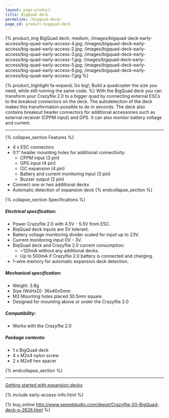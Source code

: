 ```yaml
---
layout: page-product
title: BigQuad deck
permalink: /bigquad-deck/
page_id: product-bigquad-deck
---
```


{% product_img BigQuad deck; medium;
/images/bigquad-deck-early-access/big-quad-early-access-4.jpg;
/images/bigquad-deck-early-access/big-quad-early-access-2.jpg;
/images/bigquad-deck-early-access/big-quad-early-access-3.jpg;
/images/bigquad-deck-early-access/big-quad-early-access-1.jpg;
/images/bigquad-deck-early-access/big-quad-early-access-5.jpg;
/images/bigquad-deck-early-access/big-quad-early-access-6.jpg;
/images/bigquad-deck-early-access/big-quad-early-access-7.jpg
%}

{% product_highlight 
fa-expand;
Go big!;
Build a quadcopter the size you need, while still running the same code.
%}
With the BigQuad deck you can transform your Crazyflie 2.0 to a bigger quad by connecting external ESCs to the breakout connectors on the deck. The autodetection of the deck makes this transformation possible to do in seconds. The deck also contains breakout header connectors for additional accessories such as external receiver (CPPM input) and GPS. It can also monitor battery voltage and current.

---

{% collapse_section Features %}
* 4 x ESC connectors
* 0.1” header mounting holes for additional connectivity:
   * CPPM input (3 pin)
   * GPS input (4 pin)
   * I2C expansion  (4 pin)
   * Battery and current monitoring input (3 pin)
   * Buzzer output (2 pin)
* Connect one or two additional decks
* Automatic detection of expansion deck
{% endcollapse_section %}

{% collapse_section Specifications %}
##### Electrical specification:

* Power Crazyflie 2.0 with 4.5V - 5.5V from ESC.
* BiqQuad deck inputs are 5V tolerant.
* Battery voltage monitoring divider scaled for input up to 23V.
* Current monitoring input 0V - 3V.
* BiqQuad deck and Crazyflie 2.0 current consumption: 
   * ~120mA without any additional decks.
   * Up to 500mA if Crazyflie 2.0 battery is connected and charging.
* 1-wire memory for automatic expansion deck detection.

##### Mechanical specification:

* Weight: 3.8g
* Size (WxHxD): 36x40x5mm
* M3 Mounting holes placed 30.5mm square.
* Designed for mounting above or under the Crazyflie 2.0

##### Compatibility:

* Works with the Crazyflie 2.0

##### Package contents:

* 1 x BigQuad deck
* 4 x M2x4 nylon screw
* 2 x M2x6 hex spacer

{% endcollapse_section %}

---

[Getting started with expansion decks](/getting-started-with-expansion-decks/)

{% include early-access-info.html %}

{% buy_online http://www.seeedstudio.com/depot/Crazyflie-20-BigQuad-deck-p-2626.html %}
